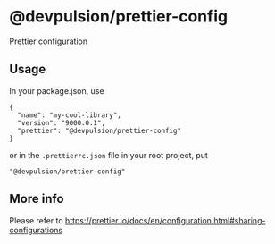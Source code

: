 # @devpulsion/prettier-config

Prettier configuration

## Usage

In your package.json, use

```
{
  "name": "my-cool-library",
  "version": "9000.0.1",
  "prettier": "@devpulsion/prettier-config"
}
```

or in the `.prettierrc.json` file in your root project, put

```
"@devpulsion/prettier-config"
```

## More info

Please refer to https://prettier.io/docs/en/configuration.html#sharing-configurations

